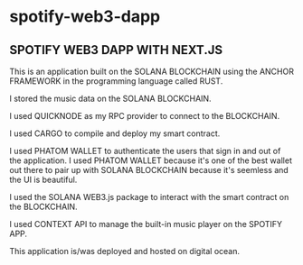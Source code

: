 # spotify-web3-dapp
SPOTIFY WEB3 DAPP WITH NEXT.JS
--------------------------------

This is an application built on the SOLANA BLOCKCHAIN using the ANCHOR FRAMEWORK in the programming language called RUST.

I stored the music data on the SOLANA BLOCKCHAIN.

I used QUICKNODE as my RPC provider to connect to the BLOCKCHAIN.

I used CARGO to compile and deploy my smart contract.

I used PHATOM WALLET to authenticate the users that sign in and out of the application. I used PHATOM WALLET because it's one of the best wallet out there to pair up with SOLANA BLOCKCHAIN because it's seemless and the UI is beautiful.

I used the SOLANA WEB3.js package to interact with the smart contract on the BLOCKCHAIN.

I used CONTEXT API to manage the built-in music player on the SPOTIFY APP.

This application is/was deployed and hosted on digital ocean.
